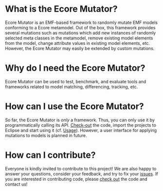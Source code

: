 # What is the Ecore Mutator? #

Ecore Mutator is an EMF-based framework to randomly mutate EMF models conforming to a Ecore metamodel. Out of the box, this framework provides several mutations such as mutations which add new instances of randomly selected meta classes in the metamodel, remove existing model elements from the model, change attribute values in existing model elements, etc. However, the Ecore Mutator may easily be extended by custom mutations.

# Why do I need the Ecore Mutator? #

Ecore Mutator can be used to test, benchmark, and evaluate tools and frameworks related to model matching, differencing, tracking, etc.

# How can I use the Ecore Mutator? #

So far, the Ecore Mutator is _only_ a framework. Thus, you can only use it by programmatically calling its API. [Check-out](http://eclipselabs.org/p/ecore-mutator/source/checkout) the code, import the projects to Eclipse and start using it (cf. [Usage](Usage.md)). However, a user interface for applying mutations to models is planned in future.

# How can I contribute? #

Everyone is kindly invited to contribute to this project! We are also happy to answer your questions, consider your feedback, and try to fix your [issues](http://eclipselabs.org/p/ecore-mutator/issues/list). If you are interested in contributing code, please [check out](http://eclipselabs.org/p/ecore-mutator/source/checkout) the code and contact us!